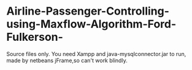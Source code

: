# Airline-Passenger-Controlling-using-Maxflow-Algorithm-Ford-Fulkerson-
Source files only.
You need Xampp and java-mysqlconnector.jar to run,
made by netbeans jFrame,so can't work blindly.
